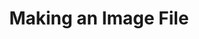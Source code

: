 ---
layout: project
title: Making an Image File
tagline: Getting the visualization out of the spreadsheet
header_image: about-nyu-washingtonsquare.jpg
project: creating-viz
project_order: 3
---
